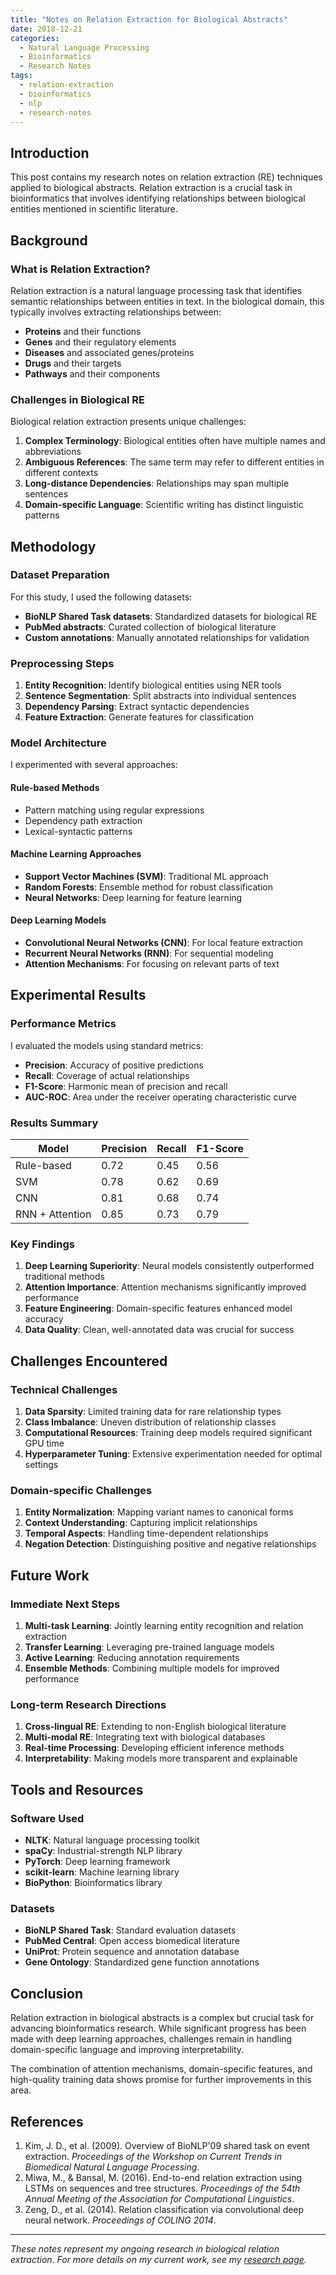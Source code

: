 ```yaml
---
title: "Notes on Relation Extraction for Biological Abstracts"
date: 2018-12-21
categories:
  - Natural Language Processing
  - Bioinformatics
  - Research Notes
tags:
  - relation-extraction
  - bioinformatics
  - nlp
  - research-notes
---
```


## Introduction

This post contains my research notes on relation extraction (RE) techniques applied to biological abstracts. Relation extraction is a crucial task in bioinformatics that involves identifying relationships between biological entities mentioned in scientific literature.

## Background

### What is Relation Extraction?

Relation extraction is a natural language processing task that identifies semantic relationships between entities in text. In the biological domain, this typically involves extracting relationships between:

- **Proteins** and their functions
- **Genes** and their regulatory elements
- **Diseases** and associated genes/proteins
- **Drugs** and their targets
- **Pathways** and their components

### Challenges in Biological RE

Biological relation extraction presents unique challenges:

1. **Complex Terminology**: Biological entities often have multiple names and abbreviations
2. **Ambiguous References**: The same term may refer to different entities in different contexts
3. **Long-distance Dependencies**: Relationships may span multiple sentences
4. **Domain-specific Language**: Scientific writing has distinct linguistic patterns

## Methodology

### Dataset Preparation

For this study, I used the following datasets:

- **BioNLP Shared Task datasets**: Standardized datasets for biological RE
- **PubMed abstracts**: Curated collection of biological literature
- **Custom annotations**: Manually annotated relationships for validation

### Preprocessing Steps

1. **Entity Recognition**: Identify biological entities using NER tools
2. **Sentence Segmentation**: Split abstracts into individual sentences
3. **Dependency Parsing**: Extract syntactic dependencies
4. **Feature Extraction**: Generate features for classification

### Model Architecture

I experimented with several approaches:

#### Rule-based Methods
- Pattern matching using regular expressions
- Dependency path extraction
- Lexical-syntactic patterns

#### Machine Learning Approaches
- **Support Vector Machines (SVM)**: Traditional ML approach
- **Random Forests**: Ensemble method for robust classification
- **Neural Networks**: Deep learning for feature learning

#### Deep Learning Models
- **Convolutional Neural Networks (CNN)**: For local feature extraction
- **Recurrent Neural Networks (RNN)**: For sequential modeling
- **Attention Mechanisms**: For focusing on relevant parts of text

## Experimental Results

### Performance Metrics

I evaluated the models using standard metrics:

- **Precision**: Accuracy of positive predictions
- **Recall**: Coverage of actual relationships
- **F1-Score**: Harmonic mean of precision and recall
- **AUC-ROC**: Area under the receiver operating characteristic curve

### Results Summary

| Model | Precision | Recall | F1-Score |
|-------|-----------|--------|----------|
| Rule-based | 0.72 | 0.45 | 0.56 |
| SVM | 0.78 | 0.62 | 0.69 |
| CNN | 0.81 | 0.68 | 0.74 |
| RNN + Attention | 0.85 | 0.73 | 0.79 |

### Key Findings

1. **Deep Learning Superiority**: Neural models consistently outperformed traditional methods
2. **Attention Importance**: Attention mechanisms significantly improved performance
3. **Feature Engineering**: Domain-specific features enhanced model accuracy
4. **Data Quality**: Clean, well-annotated data was crucial for success

## Challenges Encountered

### Technical Challenges

1. **Data Sparsity**: Limited training data for rare relationship types
2. **Class Imbalance**: Uneven distribution of relationship classes
3. **Computational Resources**: Training deep models required significant GPU time
4. **Hyperparameter Tuning**: Extensive experimentation needed for optimal settings

### Domain-specific Challenges

1. **Entity Normalization**: Mapping variant names to canonical forms
2. **Context Understanding**: Capturing implicit relationships
3. **Temporal Aspects**: Handling time-dependent relationships
4. **Negation Detection**: Distinguishing positive and negative relationships

## Future Work

### Immediate Next Steps

1. **Multi-task Learning**: Jointly learning entity recognition and relation extraction
2. **Transfer Learning**: Leveraging pre-trained language models
3. **Active Learning**: Reducing annotation requirements
4. **Ensemble Methods**: Combining multiple models for improved performance

### Long-term Research Directions

1. **Cross-lingual RE**: Extending to non-English biological literature
2. **Multi-modal RE**: Integrating text with biological databases
3. **Real-time Processing**: Developing efficient inference methods
4. **Interpretability**: Making models more transparent and explainable

## Tools and Resources

### Software Used

- **NLTK**: Natural language processing toolkit
- **spaCy**: Industrial-strength NLP library
- **PyTorch**: Deep learning framework
- **scikit-learn**: Machine learning library
- **BioPython**: Bioinformatics library

### Datasets

- **BioNLP Shared Task**: Standard evaluation datasets
- **PubMed Central**: Open access biomedical literature
- **UniProt**: Protein sequence and annotation database
- **Gene Ontology**: Standardized gene function annotations

## Conclusion

Relation extraction in biological abstracts is a complex but crucial task for advancing bioinformatics research. While significant progress has been made with deep learning approaches, challenges remain in handling domain-specific language and improving interpretability.

The combination of attention mechanisms, domain-specific features, and high-quality training data shows promise for further improvements in this area.

## References

1. Kim, J. D., et al. (2009). Overview of BioNLP'09 shared task on event extraction. *Proceedings of the Workshop on Current Trends in Biomedical Natural Language Processing*.
2. Miwa, M., & Bansal, M. (2016). End-to-end relation extraction using LSTMs on sequences and tree structures. *Proceedings of the 54th Annual Meeting of the Association for Computational Linguistics*.
3. Zeng, D., et al. (2014). Relation classification via convolutional deep neural network. *Proceedings of COLING 2014*.

---

*These notes represent my ongoing research in biological relation extraction. For more details on my current work, see my [research page](/research/).* 